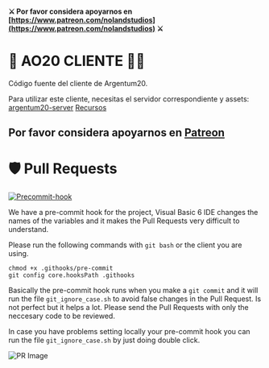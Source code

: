 #### ⚔️ Por favor considera apoyarnos en [https://www.patreon.com/nolandstudios](https://www.patreon.com/nolandstudios) ⚔️

# 🐲 AO20 CLIENTE 🧙🏻
Código fuente del cliente de Argentum20.

Para utilizar este cliente, necesitas el servidor correspondiente y assets:
[argentum20-server](https://github.com/ao-org/argentum20-server)
[Recursos](https://github.com/ao-org/Recursos)


## Por favor considera apoyarnos en [Patreon](https://www.patreon.com/nolandstudios)

# 🛡️ Pull Requests

<a href="https://imgbb.com/"><img src="https://i.ibb.co/6wCZvvZ/image.png" alt="Precommit-hook" border="0"></a>

We have a pre-commit hook for the project, Visual Basic 6 IDE changes the names of the variables and it makes the Pull Requests very difficult to understand.

Please run the following commands with `git bash` or the client you are using.

```
chmod +x .githooks/pre-commit
git config core.hooksPath .githooks
```

Basically the pre-commit hook runs when you make a `git commit` and it will run the file `git_ignore_case.sh` to avoid false changes in the Pull Request. Is not perfect but it helps a lot. Please send the Pull Requests with only the neccesary code to be reviewed.

In case you have problems setting locally your pre-commit hook you can run the file `git_ignore_case.sh` by just doing double click.


![PR Image](https://steamuserimages-a.akamaihd.net/ugc/1829034638748296385/CCD6BAF674692E8D4C87CDCA56FF8EC06D93C2FB/?imw=5000&imh=5000&ima=fit&impolicy=Letterbox&imcolor=%23000000&letterbox=false)

